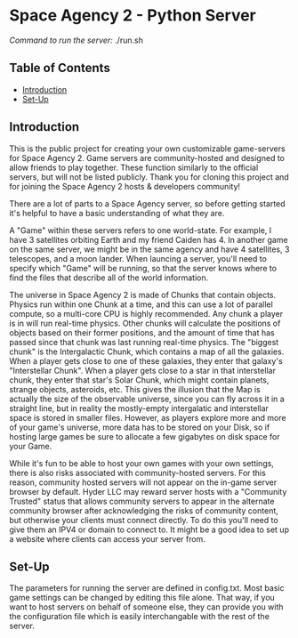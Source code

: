 # Space Agency 2 - Python Server

*Command to run the server:*
./run.sh


## Table of Contents
- [Introduction](#introduction)
- [Set-Up](#setup)

## Introduction
This is the public project for creating your own customizable game-servers for Space Agency 2.
Game servers are community-hosted and designed to allow friends to play together. These function
similarly to the official servers, but will not be listed publicly. Thank you for cloning this project and
for joining the Space Agency 2 hosts & developers community! 

There are a lot of parts to a Space Agency server, so before getting started it's helpful to have a basic understanding of what they are. 

A "Game" within these servers refers to one world-state. For example, I have 3 satellites orbiting Earth
and my friend Caiden has 4. In another game on the same server, we might be in the same agency and have 4 satellites, 3 telescopes, and a moon lander. When launcing a server, you'll need to specify which "Game"
will be running, so that the server knows where to find the files that describe all of the world information.

The universe in Space Agency 2 is made of Chunks that contain objects. Physics run within one Chunk at a time, and this can use a lot of parallel compute, so a multi-core CPU is highly recommended. Any chunk a player is in will run real-time physics. Other chunks will calculate the positions of objects based on their former positions, and the amount of time that has passed since that chunk was last running real-time physics. The "biggest chunk" is the Intergalactic Chunk, which contains a map of all the galaxies. When a player gets close to one of these galaxies, they enter that galaxy's "Interstellar Chunk". When a player gets close to a star in that interstellar chunk, they enter that star's Solar Chunk, which might contain planets, strange objects, asteroids, etc. This gives the illusion that the Map is actually the size of the observable universe, since you can fly across it in a straight line, but in reality the mostly-empty intergalatic and interstellar space is stored in smaller files. However, as players explore more and more of your game's universe, more data has to be stored on your Disk, so if hosting large games be sure to allocate a few gigabytes on disk space for your Game. 

While it's fun to be able to host your own games with your own settings, there is also risks associated with community-hosted servers. For this reason, community hosted servers will not appear on the in-game server browser by default. Hyder LLC may reward server hosts with a "Community Trusted" status that allows community servers to appear in the alternate community browser after acknowledging the risks of community content, but otherwise your clients must connect directly. To do this you'll need to give them an IPV4 or domain to connect to. It might be a good idea to set up a website where clients can access your server from.

## Set-Up
The parameters for running the server are defined in config.txt. Most basic game settings 
can be changed by editing this file alone. That way, if you want to host servers on behalf of someone else, 
they can provide you with the configuration file which is easily interchangable with the rest of the server.



